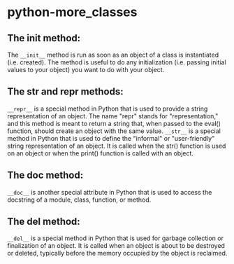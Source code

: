 # python-more_classes
## The __init__ method:
The ```__init__``` method is run as soon as an object of a class is instantiated (i.e. created). The method is useful to do any initialization (i.e. passing initial values to your object) you want to do with your object.
## The __str__ and __repr__ methods:
```__repr__``` is a special method in Python that is used to provide a string representation of an object. The name "repr" stands for "representation," and this method is meant to return a string that, when passed to the eval() function, should create an object with the same value.
```__str__``` is a special method in Python that is used to define the "informal" or "user-friendly" string representation of an object. It is called when the str() function is used on an object or when the print() function is called with an object.
## The __doc__ method:
```__doc__``` is another special attribute in Python that is used to access the docstring of a module, class, function, or method. 
## The __del__ method:
```__del__``` is a special method in Python that is used for garbage collection or finalization of an object. It is called when an object is about to be destroyed or deleted, typically before the memory occupied by the object is reclaimed.
